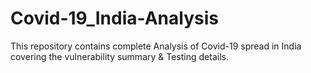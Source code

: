 # Covid-19_India-Analysis
This repository contains complete Analysis of Covid-19 spread in India covering the vulnerability summary & Testing details.
